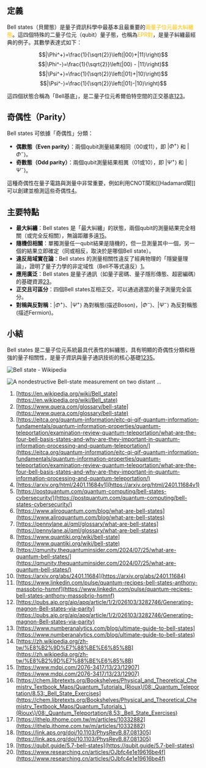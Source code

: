 ## 定義

Bell states（貝爾態）是量子資訊科學中最基本且最重要的<font color="#ffc000">兩量子位元最大糾纏態</font>。這四個特殊的二量子位元（qubit）量子態，也稱為<font color="#ffc000">EPR對</font>，是量子糾纏最經典的例子。其數學表達式如下：

$$|\Phi^+⟩=\frac{1}{\sqrt{2}}\left(|00⟩+|11⟩\right)$$
$$|\Phi^-⟩=\frac{1}{\sqrt{2}}\left(|00⟩ - |11⟩\right)$$
$$|\Psi^+⟩=\frac{1}{\sqrt{2}}\left(|01⟩+|10⟩\right)$$
$$|\Psi^-⟩=\frac{1}{\sqrt{2}}\left(|01⟩-|10⟩\right)$$

這四個狀態合稱為「Bell基底」，是二量子位元希爾伯特空間的正交基底[1](https://en.wikipedia.org/wiki/Bell_state)[2](https://www.quera.com/glossary/bell-state)[3](https://eitca.org/quantum-information/eitc-qi-qif-quantum-information-fundamentals/quantum-information-properties/quantum-teleportation/examination-review-quantum-teleportation/what-are-the-four-bell-basis-states-and-why-are-they-important-in-quantum-information-processing-and-quantum-teleportation/)。

## 奇偶性（Parity）

Bell states 可依據「奇偶性」分類：

- **偶數態（Even parity）**：兩個qubit測量結果相同（00或11），即 $|\Phi^+\rangle$ 和 $|\Phi^-\rangle$。
- **奇數態（Odd parity）**：兩個qubit測量結果相異（01或10），即 $|\Psi^+\rangle$ 和 $|\Psi^-\rangle$。

這種奇偶性在量子電路與測量中非常重要，例如利用CNOT閘和[[Hadamard閘]]可以創建並檢測這些奇偶性[4](https://arxiv.org/html/2401.11684v1)。

## 主要特點

- **最大糾纏**：Bell states 是「最大糾纏」的狀態，兩個qubit的測量結果完全相關（或完全反相關），無論距離多遠[1](https://en.wikipedia.org/wiki/Bell_state)[5](https://postquantum.com/quantum-computing/bell-states-cybersecurity/)。
- **隨機但相關**：單獨測量任一qubit結果是隨機的，但一旦測量其中一個，另一個的結果立即確定（同或相反，取決於是哪個Bell state）。
- **違反局域實在論**：Bell states 的測量相關性違反了經典物理的「隱變量理論」，證明了量子力學的非定域性（Bell不等式違反）[1](https://en.wikipedia.org/wiki/Bell_state)。
- **應用廣泛**：Bell states 是量子通訊（如量子密碼、量子隱形傳態、超密編碼）的基礎資源[2](https://www.quera.com/glossary/bell-state)[3](https://eitca.org/quantum-information/eitc-qi-qif-quantum-information-fundamentals/quantum-information-properties/quantum-teleportation/examination-review-quantum-teleportation/what-are-the-four-bell-basis-states-and-why-are-they-important-in-quantum-information-processing-and-quantum-teleportation/)。
- **正交且可區分**：四個Bell states互相正交，可以通過適當的量子測量完全區分。
- **對稱與反對稱**：$|\Phi^+\rangle$、$|\Psi^+\rangle$ 為對稱態(描述Boson)，$|\Phi^-\rangle$、$|\Psi^-\rangle$ 為反對稱態(描述Fermion)。

## 小結

Bell states 是二量子位元系統最具代表性的糾纏態，具有明顯的奇偶性分類和極強的量子相關性，是量子資訊與量子通訊技術的核心基礎[1](https://en.wikipedia.org/wiki/Bell_state)[2](https://www.quera.com/glossary/bell-state)[3](https://eitca.org/quantum-information/eitc-qi-qif-quantum-information-fundamentals/quantum-information-properties/quantum-teleportation/examination-review-quantum-teleportation/what-are-the-four-bell-basis-states-and-why-are-they-important-in-quantum-information-processing-and-quantum-teleportation/)[5](https://postquantum.com/quantum-computing/bell-states-cybersecurity/)。

![Bell state - Wikipedia](https://upload.wikimedia.org/wikipedia/commons/thumb/f/fc/The_Hadamard-CNOT_transform_on_the_zero-state.png/500px-The_Hadamard-CNOT_transform_on_the_zero-state.png)

![A nondestructive Bell-state measurement on two distant ...](https://media.springernature.com/lw1200/springer-static/image/art%3A10.1038%2Fs41566-021-00802-1/MediaObjects/41566_2021_802_Fig2_HTML.png)

1. [https://en.wikipedia.org/wiki/Bell_state](https://en.wikipedia.org/wiki/Bell_state)
2. [https://www.quera.com/glossary/bell-state](https://www.quera.com/glossary/bell-state)
3. [https://eitca.org/quantum-information/eitc-qi-qif-quantum-information-fundamentals/quantum-information-properties/quantum-teleportation/examination-review-quantum-teleportation/what-are-the-four-bell-basis-states-and-why-are-they-important-in-quantum-information-processing-and-quantum-teleportation/](https://eitca.org/quantum-information/eitc-qi-qif-quantum-information-fundamentals/quantum-information-properties/quantum-teleportation/examination-review-quantum-teleportation/what-are-the-four-bell-basis-states-and-why-are-they-important-in-quantum-information-processing-and-quantum-teleportation/)
4. [https://arxiv.org/html/2401.11684v1](https://arxiv.org/html/2401.11684v1)
5. [https://postquantum.com/quantum-computing/bell-states-cybersecurity/](https://postquantum.com/quantum-computing/bell-states-cybersecurity/)
6. [https://www.aliroquantum.com/blog/what-are-bell-states](https://www.aliroquantum.com/blog/what-are-bell-states)
7. [https://pennylane.ai/qml/glossary/what-are-bell-states](https://pennylane.ai/qml/glossary/what-are-bell-states)
8. [https://www.quantiki.org/wiki/bell-state](https://www.quantiki.org/wiki/bell-state)
9. [https://qmunity.thequantuminsider.com/2024/07/25/what-are-quantum-bell-states/](https://qmunity.thequantuminsider.com/2024/07/25/what-are-quantum-bell-states/)
10. [https://arxiv.org/abs/2401.11684](https://arxiv.org/abs/2401.11684)
11. [https://www.linkedin.com/pulse/quantum-recipes-bell-states-anthony-massobrio-hsmnf](https://www.linkedin.com/pulse/quantum-recipes-bell-states-anthony-massobrio-hsmnf)
12. [https://pubs.aip.org/aip/apq/article/1/2/026103/3282746/Generating-magnon-Bell-states-via-parity](https://pubs.aip.org/aip/apq/article/1/2/026103/3282746/Generating-magnon-Bell-states-via-parity)
13. [https://www.numberanalytics.com/blog/ultimate-guide-to-bell-states](https://www.numberanalytics.com/blog/ultimate-guide-to-bell-states)
14. [https://zh.wikipedia.org/zh-tw/%E8%B2%9D%E7%88%BE%E6%85%8B](https://zh.wikipedia.org/zh-tw/%E8%B2%9D%E7%88%BE%E6%85%8B)
15. [https://www.mdpi.com/2076-3417/13/23/12907](https://www.mdpi.com/2076-3417/13/23/12907)
16. [https://chem.libretexts.org/Bookshelves/Physical_and_Theoretical_Chemistry_Textbook_Maps/Quantum_Tutorials_(Rioux)/08:_Quantum_Teleportation/8.53:_Bell_State_Exercises](https://chem.libretexts.org/Bookshelves/Physical_and_Theoretical_Chemistry_Textbook_Maps/Quantum_Tutorials_\(Rioux\)/08:_Quantum_Teleportation/8.53:_Bell_State_Exercises)
17. [https://ithelp.ithome.com.tw/m/articles/10332882](https://ithelp.ithome.com.tw/m/articles/10332882)
18. [https://link.aps.org/doi/10.1103/PhysRevB.87.081305](https://link.aps.org/doi/10.1103/PhysRevB.87.081305)
19. [https://qubit.guide/5.7-bell-states](https://qubit.guide/5.7-bell-states)
20. [https://www.researching.cn/articles/OJbfc4e1e19616be4f](https://www.researching.cn/articles/OJbfc4e1e19616be4f)